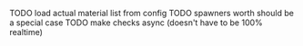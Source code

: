 TODO load actual material list from config
TODO spawners worth should be a special case
TODO make checks async (doesn't have to be 100% realtime)
